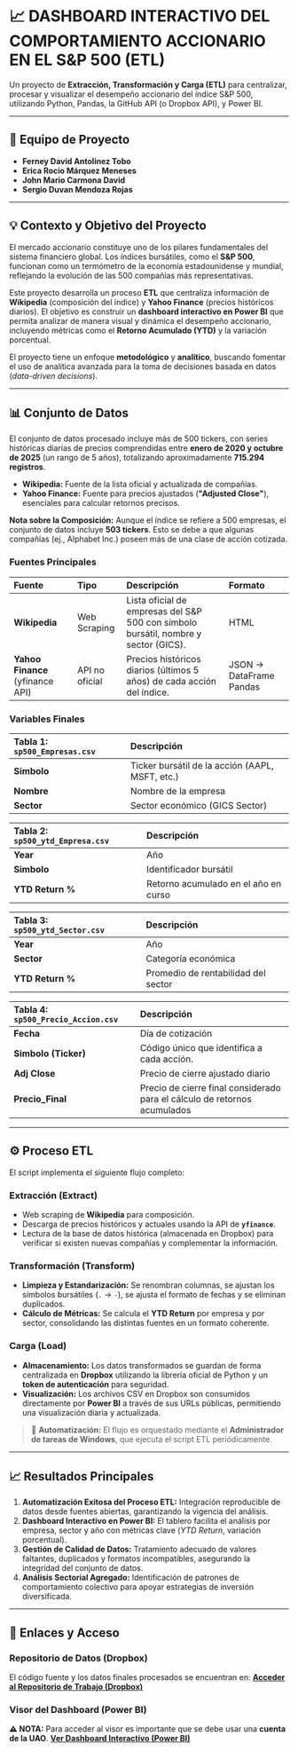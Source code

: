 # 📈 DASHBOARD INTERACTIVO DEL COMPORTAMIENTO ACCIONARIO EN EL S&P 500 (ETL)

Un proyecto de **Extracción, Transformación y Carga (ETL)** para centralizar, procesar y visualizar el desempeño accionario del índice S&P 500, utilizando Python, Pandas, la GitHub API (o Dropbox API), y Power BI.

---

## 👥 Equipo de Proyecto

* **Ferney David Antolinez Tobo**
* **Erica Rocio Márquez Meneses**
* **John Mario Carmona David**
* **Sergio Duvan Mendoza Rojas**

---

## 💡 Contexto y Objetivo del Proyecto

El mercado accionario constituye uno de los pilares fundamentales del sistema financiero global. Los índices bursátiles, como el **S&P 500**, funcionan como un termómetro de la economía estadounidense y mundial, reflejando la evolución de las 500 compañías más representativas.

Este proyecto desarrolla un proceso **ETL** que centraliza información de **Wikipedia** (composición del índice) y **Yahoo Finance** (precios históricos diarios). El objetivo es construir un **dashboard interactivo en Power BI** que permita analizar de manera visual y dinámica el desempeño accionario, incluyendo métricas como el **Retorno Acumulado (YTD)** y la variación porcentual.

El proyecto tiene un enfoque **metodológico** y **analítico**, buscando fomentar el uso de analítica avanzada para la toma de decisiones basada en datos (*data-driven decisions*).

---

## 📊 Conjunto de Datos

El conjunto de datos procesado incluye más de 500 tickers, con series históricas diarias de precios comprendidas entre **enero de 2020 y octubre de 2025** (un rango de 5 años), totalizando aproximadamente **715.294 registros**.

* **Wikipedia:** Fuente de la lista oficial y actualizada de compañías.
* **Yahoo Finance:** Fuente para precios ajustados (**"Adjusted Close"**), esenciales para calcular retornos precisos.

**Nota sobre la Composición:** Aunque el índice se refiere a 500 empresas, el conjunto de datos incluye **503 tickers**. Esto se debe a que algunas compañías (ej., Alphabet Inc.) poseen más de una clase de acción cotizada.

### Fuentes Principales

| Fuente | Tipo | Descripción | Formato |
| :--- | :--- | :--- | :--- |
| **Wikipedia** | Web Scraping | Lista oficial de empresas del S&P 500 con símbolo bursátil, nombre y sector (GICS). | HTML |
| **Yahoo Finance** (yfinance API) | API no oficial | Precios históricos diarios (últimos 5 años) de cada acción del índice. | JSON → DataFrame Pandas |

### Variables Finales

| Tabla 1: `sp500_Empresas.csv` | Descripción |
| :--- | :--- |
| **Simbolo** | Ticker bursátil de la acción (AAPL, MSFT, etc.) |
| **Nombre** | Nombre de la empresa |
| **Sector** | Sector económico (GICS Sector) |

| Tabla 2: `sp500_ytd_Empresa.csv` | Descripción |
| :--- | :--- |
| **Year** | Año |
| **Simbolo** | Identificador bursátil |
| **YTD Return %** | Retorno acumulado en el año en curso |

| Tabla 3: `sp500_ytd_Sector.csv` | Descripción |
| :--- | :--- |
| **Year** | Año |
| **Sector** | Categoría económica |
| **YTD Return %** | Promedio de rentabilidad del sector |

| Tabla 4: `sp500_Precio_Accion.csv` | Descripción |
| :--- | :--- |
| **Fecha** | Día de cotización |
| **Simbolo (Ticker)** | Código único que identifica a cada acción. |
| **Adj Close** | Precio de cierre ajustado diario |
| **Precio_Final** | Precio de cierre final considerado para el cálculo de retornos acumulados |

---

## ⚙️ Proceso ETL

El script implementa el siguiente flujo completo:

### Extracción (Extract)

* Web scraping de **Wikipedia** para composición.
* Descarga de precios históricos y actuales usando la API de **`yfinance`**.
* Lectura de la base de datos histórica (almacenada en Dropbox) para verificar si existen nuevas compañías y complementar la información.

### Transformación (Transform)

* **Limpieza y Estandarización:** Se renombran columnas, se ajustan los símbolos bursátiles (`.` $\rightarrow$ `-`), se ajusta el formato de fechas y se eliminan duplicados.
* **Cálculo de Métricas:** Se calcula el **YTD Return** por empresa y por sector, consolidando las distintas fuentes en un formato coherente.

### Carga (Load)

* **Almacenamiento:** Los datos transformados se guardan de forma centralizada en **Dropbox** utilizando la librería oficial de Python y un **token de autenticación** para seguridad.
* **Visualización:** Los archivos CSV en Dropbox son consumidos directamente por **Power BI** a través de sus URLs públicas, permitiendo una visualización diaria y actualizada.

> 📝 **Automatización:** El flujo es orquestado mediante el **Administrador de tareas de Windows**, que ejecuta el script ETL periódicamente.

---

## 📈 Resultados Principales

1.  **Automatización Exitosa del Proceso ETL:** Integración reproducible de datos desde fuentes abiertas, garantizando la vigencia del análisis.
2.  **Dashboard Interactivo en Power BI:** El tablero facilita el análisis por empresa, sector y año con métricas clave (*YTD Return*, variación porcentual).
3.  **Gestión de Calidad de Datos:** Tratamiento adecuado de valores faltantes, duplicados y formatos incompatibles, asegurando la integridad del conjunto de datos.
4.  **Análisis Sectorial Agregado:** Identificación de patrones de comportamiento colectivo para apoyar estrategias de inversión diversificada.

---

## 🔗 Enlaces y Acceso

### Repositorio de Datos (Dropbox)
El código fuente y los datos finales procesados se encuentran en:
[**Acceder al Repositorio de Trabajo (Dropbox)**](https://www.dropbox.com/scl/fo/3dajlwga2dvucsm0kkd29/AMG_jIkWyRF44Uh7X7wV3hU?rlkey=n1jay3rvl888qgxvgeldvhiup&st=kdduwrqd&dl=0)

### Visor del Dashboard (Power BI)
**⚠️ NOTA:** Para acceder al visor es importante que se debe usar una **cuenta de la UAO**.
[**Ver Dashboard Interactivo (Power BI)**](https://app.powerbi.com/groups/me/reports/9703bcf9-e91d-4c17-836a-b67ba2c1185d/e839eb8716db7e281367?ctid=693cbea0-4ef9-4254-8977-76e05cb5f556&experience=power-bi)

